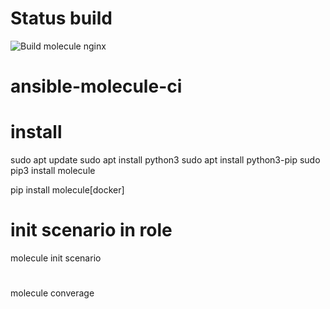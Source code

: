 # Status build
![Build molecule nginx](https://github.com/kirillqq20/ansible-molecule-ci/.github/workflows/ci.yml/badge.svg)
# ansible-molecule-ci
# install
sudo apt update
sudo apt install python3
sudo apt install python3-pip
sudo pip3 install molecule

pip install molecule[docker]

# init scenario in role
molecule init scenario

# 
molecule converage
